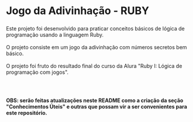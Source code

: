 <h1 align="left">Jogo da Adivinhação - RUBY</h1>

###

<p align="left">Este projeto foi desenvolvido para praticar conceitos básicos de lógica de programação usando a linguagem Ruby.<br><br>O projeto consiste em um jogo da adivinhação com números secretos bem básico.<br><br>O projeto foi fruto do resultado final do curso da Alura "Ruby I: Lógica de programação com jogos".</p>

###
<br>
<h4 align="left">OBS: serão feitas atualizações neste README como a criação da seção "Conhecimentos Úteis" e outras que possam vir a ser convenientes para este repositório.</h4>

###
